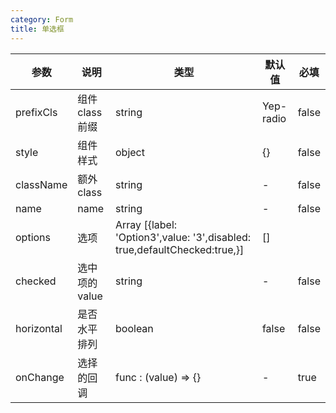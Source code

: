 ```yaml
---
category: Form
title: 单选框
---
```


<DEMO>

| 参数       | 说明            | 类型                                                                      | 默认值    | 必填  |
| ---------- | --------------- | ------------------------------------------------------------------------- | --------- | ----- |
| prefixCls  | 组件 class 前缀 | string                                                                    | Yep-radio | false |
| style      | 组件样式        | object                                                                    | {}        | false |
| className  | 额外 class      | string                                                                    | -         | false |
| name       | name            | string                                                                    | -         | false |
| options    | 选项            | Array [{label: 'Option3',value: '3',disabled: true,defaultChecked:true,}] | []        |
| checked    | 选中项的 value  | string                                                                    | -         | false |
| horizontal | 是否水平排列    | boolean                                                                   | false     | false |
| onChange   | 选择的回调      | func : (value) => {}                                                      | -         | true  |
